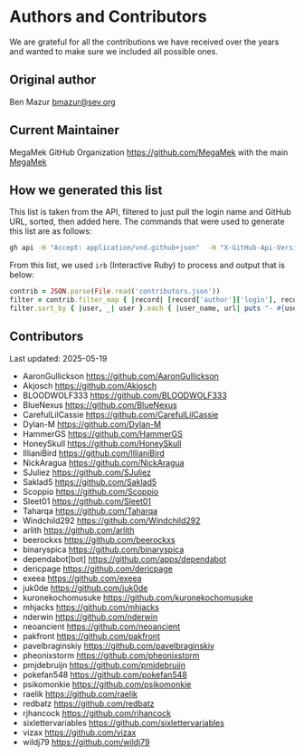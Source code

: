 # Authors and Contributors

We are grateful for all the contributions we have received over the years and wanted to make sure we included all
possible ones.

## Original author

Ben Mazur <bmazur@sev.org>

## Current Maintainer

MegaMek GitHub Organization <https://github.com/MegaMek> with the main [MegaMek](https://megamek.org)

## How we generated this list

This list is taken from the API, filtered to just pull the login name and GitHub URL, sorted, then added here. The
commands that were used to
generate this list are as follows:

```bash
gh api -H "Accept: application/vnd.github+json"  -H "X-GitHub-Api-Version: 2022-11-28" '/repos/megamek/megameklab/stats/contributors' > contributors.json
```

From this list, we used `irb` (Interactive Ruby) to process and output that is below:

```ruby
contrib = JSON.parse(File.read('contributors.json'))
filter = contrib.filter_map { |record| [record['author']['login'], record['author']['html_url']] unless record == nil || record['author'] == nil }
filter.sort_by { |user, _| user }.each { |user_name, url| puts "- #{user_name} <#{url}>\n" }
```

## Contributors

Last updated: 2025-05-19

- AaronGullickson <https://github.com/AaronGullickson>
- Akjosch <https://github.com/Akjosch>
- BLOODWOLF333 <https://github.com/BLOODWOLF333>
- BlueNexus <https://github.com/BlueNexus>
- CarefulLilCassie <https://github.com/CarefulLilCassie>
- Dylan-M <https://github.com/Dylan-M>
- HammerGS <https://github.com/HammerGS>
- HoneySkull <https://github.com/HoneySkull>
- IllianiBird <https://github.com/IllianiBird>
- NickAragua <https://github.com/NickAragua>
- SJuliez <https://github.com/SJuliez>
- Saklad5 <https://github.com/Saklad5>
- Scoppio <https://github.com/Scoppio>
- Sleet01 <https://github.com/Sleet01>
- Taharqa <https://github.com/Taharqa>
- Windchild292 <https://github.com/Windchild292>
- arlith <https://github.com/arlith>
- beerockxs <https://github.com/beerockxs>
- binaryspica <https://github.com/binaryspica>
- dependabot[bot] <https://github.com/apps/dependabot>
- dericpage <https://github.com/dericpage>
- exeea <https://github.com/exeea>
- juk0de <https://github.com/juk0de>
- kuronekochomusuke <https://github.com/kuronekochomusuke>
- mhjacks <https://github.com/mhjacks>
- nderwin <https://github.com/nderwin>
- neoancient <https://github.com/neoancient>
- pakfront <https://github.com/pakfront>
- pavelbraginskiy <https://github.com/pavelbraginskiy>
- pheonixstorm <https://github.com/pheonixstorm>
- pmjdebruijn <https://github.com/pmjdebruijn>
- pokefan548 <https://github.com/pokefan548>
- psikomonkie <https://github.com/psikomonkie>
- raelik <https://github.com/raelik>
- redbatz <https://github.com/redbatz>
- rjhancock <https://github.com/rjhancock>
- sixlettervariables <https://github.com/sixlettervariables>
- vizax <https://github.com/vizax>
- wildj79 <https://github.com/wildj79>
